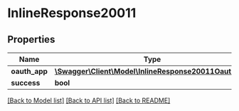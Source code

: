 # InlineResponse20011

## Properties
Name | Type | Description | Notes
------------ | ------------- | ------------- | -------------
**oauth_app** | [**\Swagger\Client\Model\InlineResponse20011OauthApp**](InlineResponse20011OauthApp.md) |  | [optional] 
**success** | **bool** |  | [optional] 

[[Back to Model list]](../../README.md#documentation-for-models) [[Back to API list]](../../README.md#documentation-for-api-endpoints) [[Back to README]](../../README.md)

